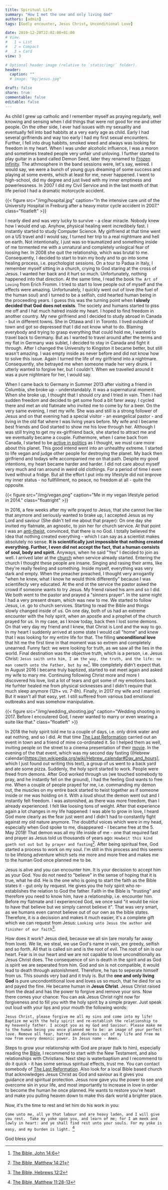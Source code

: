 ```yaml
---
title: Spiritual Life
summary: "How I met the one and only living God"
authors: [admin]
tags: [Godly encounter, Jesus Christ, Unconditional Love]

date: 2019-12-28T22:02:00+01:00
# View.
#   1 = List
#   2 = Compact
#   3 = Card
view: 3

# Optional header image (relative to `static/img/` folder).
header:
  caption: ""
  # image: "bg/jesus.jpg"

draft: false
share: true
commentable: false
editable: false
---
```


As child I grew up catholic and I remember myself as praying regularly, well knowing and sensing when I did things that were not good for me and other people. On the other side, I ever had issues with my sexuality and eventually fell into bad habbits at a very early age as child. Early I had several girlfriends and way too early I had my first sexual encounters. Further, I fell into drug habbits, smoked weed and always was looking for freedom in my heart. When I was under alcoholic influence, I was a moron and sometimes treated people very unfair und unloving. I further started to play guitar in a band called Demon Seed, later they renamed to [Frozen Infinity](https://www.metal-archives.com/bands/Frozen_Infinity/81415). The athmosphere in the band sessions were, let's say, weired. I would say, we were a bunch of young guys dreaming of some success and playing at some events, which at least for me, never happened. I went to high-school, did my degree and just lived with my inner emptiness and powerlessness. In 2007 I did my Civil Service and in the last month of that life period 
I had a dramatic motorcycle accident.

{{< figure src="/img/hospital.jpg" caption="In the intensive care unit of the University Hospital in Freiburg after a heavy motor cycle accident in 2007." class="floatleft" >}}

I nearly died and was very lucky to survive - a clear miracle. Nobody knew how I would end up. Anyhow, physical healing went incredibely fast. I instantly started to study Computer Science. My girlfriend at that time went on a US travel and I would say, I turned her trip to a real nightmare and hell on earth. Not intentionally, I just was so traumatized and something inside of me tormented me with a unnatural and completely unlogical fear of loosing her. In 2008 she quit the relationship, which was brutal to me. Consequently, I decided to start to train my body and to go into some healing process, i.e. psychologist sessions. On a tour to Padua in Italy, I remember myself sitting in a church, crying to God staring at the cross of Jesus. I wanted her back and it hurt so much. Unfortunately, nothing happened into that direction. At the same time, I read the book `The Art of Loving` from Erich Fromm. I tried to start to love people out of myself and the effects were amazing. Unfortunately, I quickly went out of love (the fuel of the human soul) and I turned to be a selfish, cold hearted human being in the proceeding years. I guess this was the turning point when **I slowly decided that God does not exists**. The society and humans started to piss me off and I hat much hatred inside my heart. I hoped to find freedom in another country. My new girlfriend and I decided to study abroad in Canada - but in different towns. She in Ottawa and I in Toronto. I lived outside of town and got so depressed that I did not know what to do. Blaming everybody and trying to grasp everything that could hold me, I wanted to travel back to Germany. But as I wanted to travel around after the terms and my flat in Germany was sublet, I decided to stay in Canada and fight it through. After I changed the University to Kingston it became better, but still wasn't amazing. I was empty inside as never before and did not know how to solve this issue. Again I turned the life of my girlfriend into a nightmare. Consequently, she betrayed me when someone made her very drunk. I utterly wanted to forgive her, but I couldn't. When we travelled around it was a pure nightmare for her, I would say.

When I came back to Germany in Summer 2013 after visiting a friend in Columbia, she broke up - understandably. It was a supernatural moment. When she broke up, I thought that I should cry and I tried in vain. Then I had sudden freedom and decided to get some food a bit farer away. I cycled there and met an old flatmate who invited me to come by for a beer. On the very same evening, I met my wife. She was and still is a strong follower of Jesus and on that evening had a special visitor - an evangelical pastor - and living in the old flat where I was living years before. My wife and I became best friends and God started to show me his love through her. Although I was still trying to get my ex-girlfriend back, she started to attract me and we eventually became a couple. 
Futhermore, when I came back from Canada, I started to be [active in politics](https://www.badische-zeitung.de/raphael-schmitt-freiburg--84511999.html) as I thought, we must care more about this planet. This good intend went into an unhealthy extreme. I started to life vegan and judge other people for destroying the planet. My back then girlfriend and todays wife accompanied me on that path. Despite my good intentions, my heart became harder and harder. I did not care about myself very much and ran around in weird old clothings. For a period of time I even lived without a fridge. But all the effort I put into my lifestyle did not improve my inner status - no fullfillment, no peace, no freedom at all - quite the opposite.

{{< figure src="/img/vegan.png" caption="Me in my vegan lifestyle period in 2014." class="floatright" >}}

In 2016, a few weeks after my wife prayed to Jesus, that she cannot live like that anymore and seriously wanted to brake up, I accepted Jesus as my Lord and saviour (She didn't tell me about that prayer): On one day she invited my flatmate, an agnostic, to join her for church service. At that point I was an [anti-theist](https://en.wikipedia.org/wiki/Antitheism), convinced, that there is no God. I totally believed the idea that nothing created everything - which I can say as a scientist makes absolutely no sense. **It is scientifically just impossible that nothing created everything. Further, I even did not accept the fact, that a human consists of soul, body and spirit.** Anyways, when he said "Yes" I decided to join as well. I arrived later at the [church](https://cgfr.de) when service already started. Entering the church I thought these people are insane. Singing and rasing their arms, like they're really feeling and something. Inside myself, everything was very dark and empty. When the preacher preached, I thought very arrogantly "when he knew, what I know he would think differently" because I was scientifecly very educated. At the end ot the service the pastor asked the crowd if someone wants to try Jesus. My friend raised his arm and so I did. We both went to the pastor and prayed a "sinners prayer". In the same night I had a very present dream, which was new to me. We started to follow Jesus, i.e. go to church services. Starting to read the Bible and things slowly changed inside of us. On one day, both of us had an extreme encounter with the holy spirit, when an apostle and a prophet of the church prayed for us. In my case, as I know today, back then I lost some demons. On that very day my friend and I knew, that Christ is Lord and the way to go. In my heart I suddenly arrived at some state I would call "home" and knew that I was looking for my entire life for that. The filling **unconditional love** that hit me the first time in that moment was so extrem and completely unearned. Funny fact: we were looking for truth, as we saw all the lies in the world. Final destination was the objective truth, which is a person, i.e. Jesus Christ: `Jesus saith unto him, I am the way, the truth, and the life: no man cometh unto the Father, but by me`[^John16:04]. We completely didn't expect that. In August 2016 I became truly baptized, started to eat meet again and asked my wife to mary me. Continuing following Christ more and more I discovered his love, lost a lot of tears and got some of my emotions back. He furhter healed me from physical sicknesses and I didn't require that much sleep anymore (12h+ vs. 7-8h). Finally, in 2017 my wife and I married. But it wasn't all that easy, yet. I still suffered from various bad emotional outbreaks and was somehow manipulative.


{{< figure src="/img/wedding_shooting.jpg" caption="Wedding shooting in 2017. Before I encoutered God, I never wanted to marry or even wearing a suite like that." class="floatleft" >}}

In 2018 the holy spirit told me to a couple of days, i.e. only drink water and eat nothing, and so I did. At that time [The Last Reformation](https://thelastreformation.com/) carried out an event in town and a friend of mine co-ordinated it. So I helped them as well, inviting people on the street to a cinema presentation of their [movie](https://www.youtube.com/watch?v=t7iaTGXTEU0). In the evening of the that event, which was my second day fasting ((Hebrew calendar)[https://en.wikipedia.org/wiki/Hebrew_calendar#Day_and_hours], which I just found out writing this text), a group of us went to a back yard and ate some pizza. Suddenly, the holy spirit started to work. People were freed from demons. After God worked through us (we touched somebody to pray, and he instantly fell on the ground), I had the feeling God wants to free me. When a couple of people prayed for me, i.e. commanding my demon out, the muscles on my entire back started to twist together as if someone inside or me was holding on it. With a loud shout the demon went out and I instantly felt freedom. I was astonished, as there was more freedom, than I already experienced. I felt like loosing tons of weight. After that experience again a lot changes in my life happened: I was able to grow in love, I heard God more clearly as the fear just went and I didn't had to constantly fight against my old nature anymore. The doubtful voices which were in my head, especially when God spoke to me, disappeared - I became free at the 5. May 2018! That demon was all my life inside of me - one that required fast and prayer as Jesus told us thousands of years ago: `Howbeit this kind goeth not out but by prayer and fasting`[^Mat17:21]. After being spiritual free, God started a process to work on my soul. I'm still in this process and this seems to be lifelong adventure which sets me more and more free and makes me to the human God once planned me to be.

Jesus is alive and you can encounter him. It is your decission to accept him as your God. You do not need to "believe" in the sense of hoping that it is true, what he did. He is the one who is going to start the faith as the Bible states it - gut only by request. He gives you the holy spirit who re-establishes the relation to God the father. Faith in the Bible is "trusting" and therefore you need to know him, have a relationship, i.e. encounter him. Before my flatmate and I experienced God, we once said "it would be nice to have that believe but we simply cannot believe it". That was very smart, as we humans even cannot believe out of our own as the bible states. Therefore, it is a decission and makes it much easier, it's a complete gift which we can request from Jesus:
`Looking unto Jesus the author and finisher of our faith`[^Heb12:2].

How does it work? Jesus died, because we all sin (are morally far away from love). We lie, we steal, we use God's name in vain, are greedy, selfish and so forth. All that is called sin and is the root of evil. The root of sin is our heart. Fear is in our heart and we are not capable to love unconditionally as Jesus Christ does. The consequence of sin is death in the spirit and as God is spirit we are seperated from him. God and sin is not compatible, it would lead to death through astonishment. Therefore, he has to seperate himself from us.
This sounds very bad and it truly is. But the **one and only living God** is pure uncondontitional love and loves us so much, that he died for us and payed the fine. He became human in **Jesus Christ**. Jesus Christ raised from the dead and has the power to forgive and remove your sins. Now there comes your chance: You can ask Jesus Christ right now for forgiveness and to fill you with the holy spirit by a simple prayer. Just speak out loud with your lips and your mouth the following words:

`Jesus Christ, please forgive me all my sins and come into my life! Baptize me with the holy spirit and re-establish the relationship to my heavenly father. I accept you as my God and Saviour. Please make me to the human being you once planned me to be: an image of your perfect love. Remove all fear, hatred and darkness out of my life and free me now from every demonic power. In Jesus name - Amen.`

Steps to grow your relationship with God are prayer (talk to him), especially reading the [Bible](https://www.bibleserver.com/), I recommend to start with the New Testament, and also relationships with Christians. Next step is waterbaptism and I recommend to do it quick - it has some serious spiritual effects, trust me. You can contact somebody of [The Last Reformation](https://map.thelastreformation.com/). Also look for a local Bible based church that acknowledges Jesus Christ as God and saviour as it gives you guidance and spiritual protection. Jesus now gave you the power to see and overcome sin in your life, and most importantly to increase in love in order to become the human he once planned. He wants to restore you're heart and make you pulling heaven down to make this dark world a brighter place.

Now, it's the time to rest and let him do his work in you:

`Come unto me, all ye that labour and are heavy laden, and I will give you rest. 
Take my yoke upon you, and learn of me; for I am meek and lowly in heart: and ye shall find rest unto your souls.
For my yoke is easy, and my burden is light.
`[^Mat11:28-30]

God bless you!

[^John16:04]: [The Bible, John 14:6](https://www.bibleserver.com/KJV/John14%3A6)
[^Mat17:21]: [The Bible, Matthew 14:21](https://www.bibleserver.com/KJV/Matthew17%3A21)
[^Heb12:2]: [The Bible, Hebrews 12:2](https://www.bibleserver.com/KJV/Hebrews12%3A2)
[^Mat11:28-30]: [The Bible, Matthew 11:28-13](https://www.bibleserver.com/KJV/Matthew11%3A28-30)